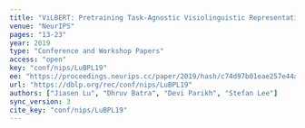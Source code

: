 ```yaml
---
title: "ViLBERT: Pretraining Task-Agnostic Visiolinguistic Representations for Vision-and-Language Tasks."
venue: "NeurIPS"
pages: "13-23"
year: 2019
type: "Conference and Workshop Papers"
access: "open"
key: "conf/nips/LuBPL19"
ee: "https://proceedings.neurips.cc/paper/2019/hash/c74d97b01eae257e44aa9d5bade97baf-Abstract.html"
url: "https://dblp.org/rec/conf/nips/LuBPL19"
authors: ["Jiasen Lu", "Dhruv Batra", "Devi Parikh", "Stefan Lee"]
sync_version: 3
cite_key: "conf/nips/LuBPL19"
---
```


